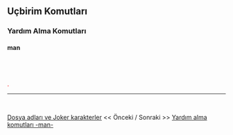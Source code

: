 ## **Uçbirim Komutları**

### Yardım Alma Komutları 

#### **man** 


</br>




<br>

<div style="color:red;"> 

.

</div>

---


</br>

 [Dosya adları ve Joker karakterler](../terminal-kullanimi/tr_dosya-adlari.md) << Önceki / Sonraki >> [Yardım alma komutları -man-](./.md)

